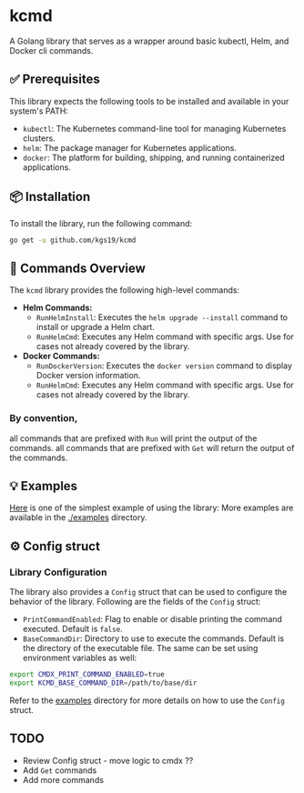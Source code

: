 # kcmd
A Golang library that serves as a wrapper around basic kubectl, Helm, and Docker cli commands.

## ✅ Prerequisites
This library expects the following tools to be installed and available in your system's PATH:
 - `kubectl`: The Kubernetes command-line tool for managing Kubernetes clusters.
 - `helm`: The package manager for Kubernetes applications.
 - `docker`: The platform for building, shipping, and running containerized applications.

## 📦 Installation
To install the library, run the following command:
```bash
go get -u github.com/kgs19/kcmd
```

## 📜 Commands Overview
The `kcmd` library provides the following high-level commands:
- **Helm Commands:**
    - `RunHelmInstall`: Executes the `helm upgrade --install` command to install or upgrade a Helm chart.
    - `RunHelmCmd`: Executes any Helm command with specific args. Use for cases not already covered by the library.
- **Docker Commands:**
    - `RunDockerVersion`: Executes the `docker version` command to display Docker version information.
    - `RunHelmCmd`: Executes any Helm command with specific args. Use for cases not already covered by the library.

### By convention, 
all commands that are prefixed with `Run` will print the output of the commands.
all commands that are prefixed with `Get` will return the output of the commands.

## 💡 Examples
[Here](examples/docker/version.go) is one of the simplest example of using the library:
More examples are available in the [./examples](./examples) directory.

## ⚙️ Config struct

### Library Configuration
The library also provides a `Config` struct that can be used to configure the behavior of the library.
Following are the fields of the `Config` struct:
 - `PrintCommandEnabled`: Flag to enable or disable printing the command executed. Default is `false`.
 - `BaseCommandDir`: Directory to use to execute the commands. Default is the directory of the executable file.
The same can be set using environment variables as well:
```bash
export CMDX_PRINT_COMMAND_ENABLED=true
export KCMD_BASE_COMMAND_DIR=/path/to/base/dir
```
Refer to the [examples](./examples) directory for more details on how to use the `Config` struct.


## TODO
- Review Config struct - move logic to cmdx ??
- Add `Get` commands 
- Add more commands